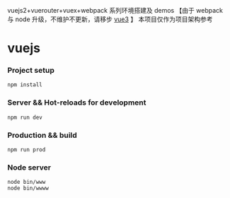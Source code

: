 vuejs2+vuerouter+vuex+webpack 系列环境搭建及 demos 【由于 webpack 与 node 升级，不维护不更新，请移步 [vue3](https://github.com/Abunuo/vue3) 】
本项目仅作为项目架构参考

# vuejs 

### Project setup
```
npm install
```

### Server && Hot-reloads for development
```
npm run dev
```

### Production && build
```
npm run prod
```

### Node server
```
node bin/www
node bin/wwww
```
